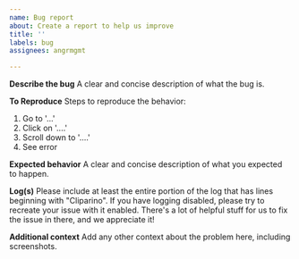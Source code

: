 ```yaml
---
name: Bug report
about: Create a report to help us improve
title: ''
labels: bug
assignees: angrmgmt

---
```


**Describe the bug**
A clear and concise description of what the bug is.

**To Reproduce**
Steps to reproduce the behavior:
1. Go to '...'
2. Click on '....'
3. Scroll down to '....'
4. See error

**Expected behavior**
A clear and concise description of what you expected to happen.

**Log(s)**
Please include at least the entire portion of the log that has lines beginning with "Cliparino". If you have logging disabled, please try to recreate your issue with it enabled. There's a lot of helpful stuff for us to fix the issue in there, and we appreciate it!

**Additional context**
Add any other context about the problem here, including screenshots.
